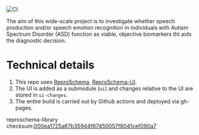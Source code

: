 ![CI](https://github.com/sensein/covid19/workflows/CI/badge.svg)


The aim of this wide-scale project is to investigate whether speech production and/or speech emotion recognition in individuals with Autism Spectrum Disorder (ASD) function as viable, objective biomarkers tht aids the diagnostic decision.

# Technical details

1. This repo uses [ReproSchema](https://github.com/ReproNim/reproschema/),
[ReproSchema-UI](https://github.com/ReproNim/reproschema-ui/).
2. The UI is added as a submodule (`ui`) and changes relative to the UI are stored 
in `ui-changes`.
3. The entire build is carried out by Github actions and deployed via gh-pages.

reproschema-library checksum:[000ea1725a67b35944f67450057f8041cef090a7](https://github.com/ReproNim/reproschema-library/tree/000ea1725a67b35944f67450057f8041cef090a7/)

